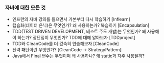 ### 자바에 대한 모든 것
- 인프런의 자바 강의를 들으면서 기본부터 다시 학습하기 [Inflearn]
- 캡슙화(데이터 은닉)은 무엇인가? 왜 사용하는가? 복습하기 [Encapsulation]
- TDD(TEST DRIVEN DEVELOPMENT, 테스트 주도 개발)는 무엇인가? 왜 사용해야 하는가? 장단점이 무엇인가? TDD에 대해 알아보자 [TDDproject]
- TDD와 CleanCode를 더 깊숙히 연습해보자 [CleanCode]
- 전략 패턴이란 무엇인가? [CleanCode -> StrategyPattern]
- Java에서 Final 변수는 무엇이며 왜 사용하나? 왜 static과 자주 사용될까?
